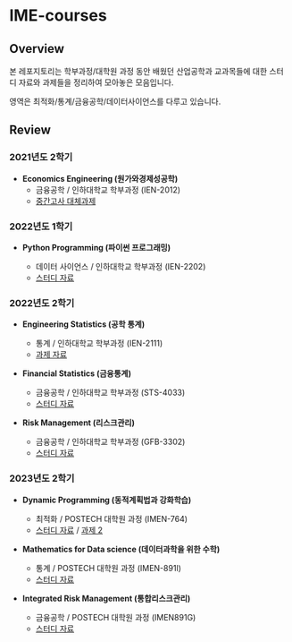 # IME-courses

## Overview

본 레포지토리는 학부과정/대학원 과정 동안 배웠던 산업공학과 교과목들에 대한 스터디 자료와 과제들을 정리하여 모아놓은 모음입니다. 

영역은 최적화/통계/금융공학/데이터사이언스를 다루고 있습니다.

## Review

### 2021년도 2학기

- **Economics Engineering (원가와경제성공학)**
  - 금융공학 / 인하대학교 학부과정 (IEN-2012)
  - [중간고사 대체과제](./Economic-Engineering/원가와경제성공학_12190625_배기웅_최종본.pdf)

### 2022년도 1학기

- **Python Programming (파이썬 프로그래밍)**

  - 데이터 사이언스 / 인하대학교 학부과정 (IEN-2202)
  - [스터디 자료](./Python-Programming/)

### 2022년도 2학기

- **Engineering Statistics (공학 통계)**
  - 통계 / 인하대학교 학부과정  (IEN-2111)
  - [과제 자료](./Engineering-Statistics/)

- **Financial Statistics (금융통계)**
  - 금융공학 / 인하대학교 학부과정 (STS-4033)
  - [스터디 자료](./Financial-Statistics/)
- **Risk Management (리스크관리)**
  - 금융공학 / 인하대학교 학부과정 (GFB-3302)
  - [스터디 자료]()

### 2023년도 2학기

- **Dynamic Programming (동적계획법과 강화학습)**
  - 최적화 / POSTECH 대학원 과정 (IMEN-764)
  - [스터디 자료](./Dynamic-Programming/) / [과제 2]()

- **Mathematics for Data science (데이터과학을 위한 수학)**
  - 통계 / POSTECH 대학원 과정 (IMEN-891I)
  - [스터디 자료](./Mathematic-for-Data-science/)

- **Integrated Risk Management (통합리스크관리)**
  - 금융공학 / POSTECH 대학원 과정 (IMEN891G)
  - [스터디 자료](./Integreted-Risk-Managaement/)